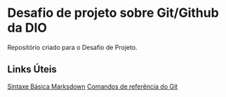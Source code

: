 # Desafio de projeto sobre Git/Github da DIO
Repositório criado para o Desafio de Projeto.

## Links Úteis
[Sintaxe Básica Marksdown](https://www.markdownguide.org/basic-syntax/)
[Comandos de referência do Git](https://git-scm.com/docs)
